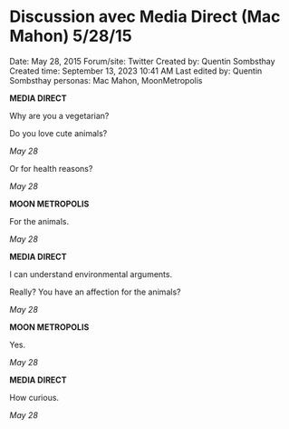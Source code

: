 # Discussion avec Media Direct (Mac Mahon) 5/28/15

Date: May 28, 2015
Forum/site: Twitter
Created by: Quentin Sombsthay
Created time: September 13, 2023 10:41 AM
Last edited by: Quentin Sombsthay
personas: Mac Mahon, MoonMetropolis

**MEDIA DIRECT**

Why are you a vegetarian?

Do you love cute animals?

*May 28*

Or for health reasons?

*May 28*

**MOON METROPOLIS**

For the animals.

*May 28*

**MEDIA DIRECT**

I can understand environmental arguments.

Really? You have an affection for the animals?

*May 28*

**MOON METROPOLIS**

Yes.

*May 28*

**MEDIA DIRECT**

How curious.

*May 28*